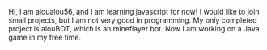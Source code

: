 Hi, I am aloualou56, and I am learning javascript for now! I would like to join small projects, but I am not very good in programming.
My only completed project is alouBOT, which is an mineflayer bot. Now I am working on a Java game in my free time. 

<!---
aloualou56/aloualou56 is a ✨ special ✨ repository because its `README.md` (this file) appears on your GitHub profile.
You can click the Preview link to take a look at your changes.
--->
